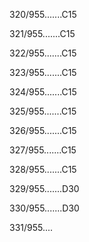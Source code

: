 320/955.......C15 


321/955.......C15 


322/955.......C15 


323/955.......C15 


324/955.......C15 


325/955.......C15 


326/955.......C15 


327/955.......C15 


328/955.......C15 


329/955.......D30 


330/955.......D30 


331/955.... 

